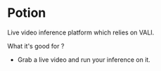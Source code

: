 # Potion

Live video inference platform which relies on VALI.

What it's good for ?
- Grab a live video and run your inference on it.